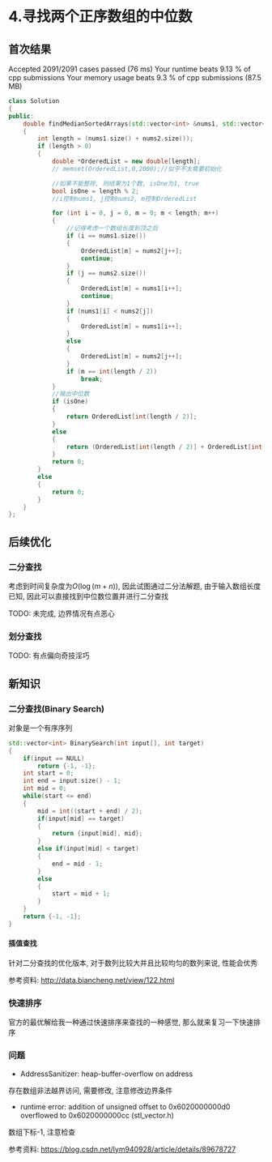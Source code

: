 # 4.寻找两个正序数组的中位数

## 首次结果

Accepted
2091/2091 cases passed (76 ms)
Your runtime beats 9.13 % of cpp submissions
Your memory usage beats 9.3 % of cpp submissions (87.5 MB)

```c++
class Solution
{
public:
    double findMedianSortedArrays(std::vector<int> &nums1, std::vector<int> &nums2)
    {
        int length = (nums1.size() + nums2.size());
        if (length > 0)
        {
            double *OrderedList = new double[length];
            // memset(OrderedList,0,2000);//似乎不太需要初始化

            //如果不能整除, 则结果为1个数, isOne为1, true
            bool isOne = length % 2;
            //i控制nums1, j控制nums2, m控制OrderedList

            for (int i = 0, j = 0, m = 0; m < length; m++)
            {
                //记得考虑一个数组长度到顶之后
                if (i == nums1.size())
                {
                    OrderedList[m] = nums2[j++];
                    continue;
                }
                if (j == nums2.size())
                {
                    OrderedList[m] = nums1[i++];
                    continue;
                }
                if (nums1[i] < nums2[j])
                {
                    OrderedList[m] = nums1[i++];
                }
                else
                {
                    OrderedList[m] = nums2[j++];
                }
                if (m == int(length / 2))
                    break;
            }
            //输出中位数
            if (isOne)
            {
                return OrderedList[int(length / 2)];
            }
            else
            {
                return (OrderedList[int(length / 2)] + OrderedList[int(length / 2) - 1]) / 2;
            }
            return 0;
        }
        else
        {
            return 0;
        }
    }
};
```

## 后续优化

### 二分查找

考虑到时间复杂度为$O(\log(m+n))$, 因此试图通过二分法解题, 由于输入数组长度已知, 因此可以直接找到中位数位置并进行二分查找

TODO: 未完成, 边界情况有点恶心

### 划分查找

TODO: 有点偏向奇技淫巧

## 新知识

### 二分查找(Binary Search)

对象是一个有序序列

```c++
std::vector<int> BinarySearch(int input[], int target)
{
    if(input == NULL)
        return {-1, -1};
    int start = 0;
    int end = input.size() - 1;
    int mid = 0;
    while(start <= end)
    {
        mid = int((start + end) / 2);
        if(input[mid] == target)
        {
            return {input[mid], mid};
        }
        else if(input[mid] < target)
        {
            end = mid - 1;
        }
        else
        {
            start = mid + 1;
        }
    }
    return {-1, -1};
}
```

#### 插值查找

针对二分查找的优化版本, 对于数列比较大并且比较均匀的数列来说, 性能会优秀

参考资料: <http://data.biancheng.net/view/122.html>

### 快速排序

官方的最优解给我一种通过快速排序来查找的一种感觉, 那么就来复习一下快速排序

### 问题

* AddressSanitizer: heap-buffer-overflow on address

存在数组非法越界访问, 需要修改, 注意修改边界条件

* runtime error: addition of unsigned offset to 0x6020000000d0 overflowed to 0x6020000000cc (stl_vector.h)

数组下标-1, 注意检查

参考资料: <https://blog.csdn.net/lym940928/article/details/89678727>
